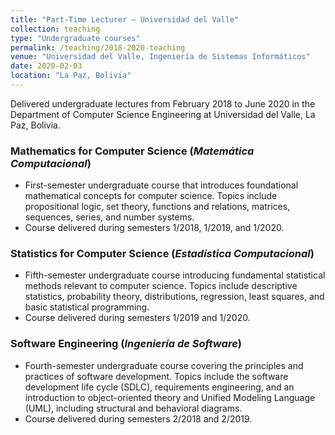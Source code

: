 ```yaml
---
title: "Part-Time Lecturer – Universidad del Valle"
collection: teaching
type: "Undergraduate courses"
permalink: /teaching/2018-2020-teaching
venue: "Universidad del Valle, Ingeniería de Sistemas Informáticos"
date: 2020-02-03
location: "La Paz, Bolivia"
---
```


Delivered undergraduate lectures from February 2018 to June 2020 in the Department of Computer Science Engineering at Universidad del Valle, La Paz, Bolivia.

### Mathematics for Computer Science (*Matemática Computacional*) 
- First-semester undergraduate course that introduces foundational mathematical concepts for computer science. Topics include propositional logic, set theory, functions and relations, matrices, sequences, series, and number systems.
- Course delivered during semesters 1/2018, 1/2019, and 1/2020.


### Statistics for Computer Science (*Estadística Computacional*)  
- Fifth-semester undergraduate course introducing fundamental statistical methods relevant to computer science. Topics include descriptive statistics, probability theory, distributions, regression, least squares, and basic statistical programming.  
- Course delivered during semesters 1/2019 and 1/2020.

### Software Engineering (*Ingeniería de Software*)  
- Fourth-semester undergraduate course covering the principles and practices of software development. Topics include the software development life cycle (SDLC), requirements engineering, and an introduction to object-oriented theory and Unified Modeling Language (UML), including structural and behavioral diagrams.  
- Course delivered during semesters 2/2018 and 2/2019.

